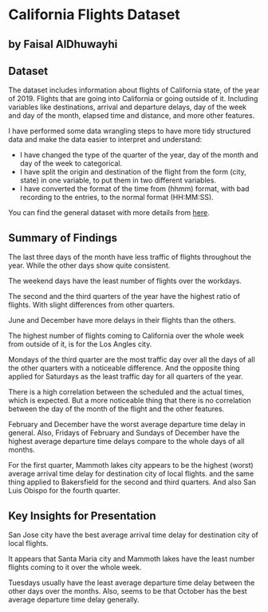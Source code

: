 # California Flights Dataset
## by Faisal AlDhuwayhi


## Dataset
The dataset includes information about flights of California state, of the year of 2019. Flights that are going into California or going outside of it. Including variables like destinations, arrival and departure delays, day of the week and day of the month, elapsed time and distance, and more other features.

I have performed some data wrangling steps to have more tidy structured data and make the data easier to interpret and understand:
- I have changed the type of the quarter of the year, day of the month and day of the week to categorical.
- I have split the origin and destination of the flight from the form (city, state) in one variable, to put them in two different variables.
- I have converted the format of the time from (hhmm) format, with bad recording to the entries, to the normal format (HH:MM:SS).

You can find the general dataset with more details from [here](https://www.transtats.bts.gov/DL_SelectFields.asp?Table_ID=).


## Summary of Findings
The last three days of the month have less traffic of flights throughout the year. While the other days show quite consistent. 

The weekend days have the least number of flights over the workdays.

The second and the third quarters of the year have the highest ratio of flights. With slight differences from other quarters.

June and December have more delays in their flights than the others.

The highest number of flights coming to California over the whole week from outside of it, is for the Los Angles city.

Mondays of the third quarter are the most traffic day over all the days of all the other quarters with a noticeable difference. And the opposite thing applied for Saturdays as the least traffic day for all quarters of the year.

There is a high correlation between the scheduled and the actual times, which is expected. But a more noticeable thing that there is no correlation between the day of the month of the flight and the other features.

February and December have the worst average departure time delay in general. Also, Fridays of February and Sundays of December have the highest average departure time delays compare to the whole days of all months.

For the first quarter, Mammoth lakes city appears to be the highest (worst) average arrival time delay for destination city of local flights. and the same thing applied to Bakersfield for the second and third quarters. And also San Luis Obispo for the fourth quarter.


## Key Insights for Presentation

San Jose city have the best average arrival time delay for destination city of local flights. 

It appears that Santa Maria city and Mammoth lakes have the least number flights coming to it over the whole week.

Tuesdays usually have the least average departure time delay between the other days over the months. Also, seems to be that October has the best average departure time delay generally.
